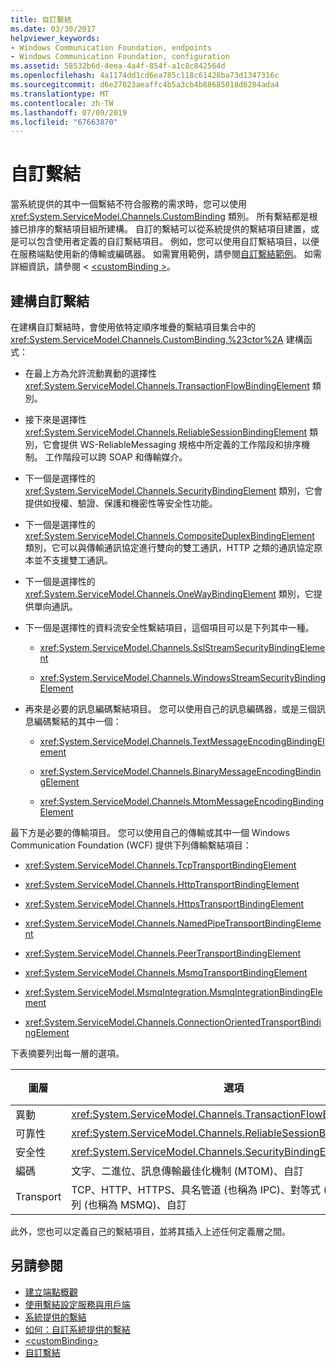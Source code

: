 ```yaml
---
title: 自訂繫結
ms.date: 03/30/2017
helpviewer_keywords:
- Windows Communication Foundation, endpoints
- Windows Communication Foundation, configuration
ms.assetid: 58532b6d-4eea-4a4f-854f-a1c8c842564d
ms.openlocfilehash: 4a1174dd1cd6ea785c118c61428ba73d1347316c
ms.sourcegitcommit: d6e27023aeaffc4b5a3cb4b88685018d6284ada4
ms.translationtype: MT
ms.contentlocale: zh-TW
ms.lasthandoff: 07/09/2019
ms.locfileid: "67663870"
---
```

# <a name="custom-bindings"></a>自訂繫結

當系統提供的其中一個繫結不符合服務的需求時，您可以使用 <xref:System.ServiceModel.Channels.CustomBinding> 類別。 所有繫結都是根據已排序的繫結項目組所建構。 自訂的繫結可以從系統提供的繫結項目建置，或是可以包含使用者定義的自訂繫結項目。 例如，您可以使用自訂繫結項目，以便在服務端點使用新的傳輸或編碼器。 如需實用範例，請參閱[自訂繫結範例](https://docs.microsoft.com/previous-versions/dotnet/netframework-3.5/ms751479(v=vs.90))。 如需詳細資訊，請參閱 < [ \<customBinding >](../../../../docs/framework/configure-apps/file-schema/wcf/custombinding.md)。

## <a name="construction-of-a-custom-binding"></a>建構自訂繫結

在建構自訂繫結時，會使用依特定順序堆疊的繫結項目集合中的 <xref:System.ServiceModel.Channels.CustomBinding.%23ctor%2A> 建構函式：

- 在最上方為允許流動異動的選擇性 <xref:System.ServiceModel.Channels.TransactionFlowBindingElement> 類別。

- 接下來是選擇性 <xref:System.ServiceModel.Channels.ReliableSessionBindingElement> 類別，它會提供 WS-ReliableMessaging 規格中所定義的工作階段和排序機制。 工作階段可以跨 SOAP 和傳輸媒介。

- 下一個是選擇性的 <xref:System.ServiceModel.Channels.SecurityBindingElement> 類別，它會提供如授權、驗證、保護和機密性等安全性功能。

- 下一個是選擇性的 <xref:System.ServiceModel.Channels.CompositeDuplexBindingElement> 類別，它可以與傳輸通訊協定進行雙向的雙工通訊，HTTP 之類的通訊協定原本並不支援雙工通訊。

- 下一個是選擇性的 <xref:System.ServiceModel.Channels.OneWayBindingElement> 類別，它提供單向通訊。

- 下一個是選擇性的資料流安全性繫結項目，這個項目可以是下列其中一種。

  - <xref:System.ServiceModel.Channels.SslStreamSecurityBindingElement>

  - <xref:System.ServiceModel.Channels.WindowsStreamSecurityBindingElement>

- 再來是必要的訊息編碼繫結項目。 您可以使用自己的訊息編碼器，或是三個訊息編碼繫結的其中一個：

  - <xref:System.ServiceModel.Channels.TextMessageEncodingBindingElement>

  - <xref:System.ServiceModel.Channels.BinaryMessageEncodingBindingElement>

  - <xref:System.ServiceModel.Channels.MtomMessageEncodingBindingElement>

最下方是必要的傳輸項目。 您可以使用自己的傳輸或其中一個 Windows Communication Foundation (WCF) 提供下列傳輸繫結項目：

- <xref:System.ServiceModel.Channels.TcpTransportBindingElement>

- <xref:System.ServiceModel.Channels.HttpTransportBindingElement>

- <xref:System.ServiceModel.Channels.HttpsTransportBindingElement>

- <xref:System.ServiceModel.Channels.NamedPipeTransportBindingElement>

- <xref:System.ServiceModel.Channels.PeerTransportBindingElement>

- <xref:System.ServiceModel.Channels.MsmqTransportBindingElement>

- <xref:System.ServiceModel.MsmqIntegration.MsmqIntegrationBindingElement>

- <xref:System.ServiceModel.Channels.ConnectionOrientedTransportBindingElement>

下表摘要列出每一層的選項。

|圖層|選項|必要|
|-----------|-------------|--------------|
|異動|<xref:System.ServiceModel.Channels.TransactionFlowBindingElement>|否|
|可靠性|<xref:System.ServiceModel.Channels.ReliableSessionBindingElement>|否|
|安全性|<xref:System.ServiceModel.Channels.SecurityBindingElement>|否|
|編碼|文字、二進位、訊息傳輸最佳化機制 (MTOM)、自訂|是|
|Transport|TCP、HTTP、HTTPS、具名管道 (也稱為 IPC)、對等式 (P2P)、訊息佇列 (也稱為 MSMQ)、自訂|是|

此外，您也可以定義自己的繫結項目，並將其插入上述任何定義層之間。

## <a name="see-also"></a>另請參閱

- [建立端點概觀](../../../../docs/framework/wcf/endpoint-creation-overview.md)
- [使用繫結設定服務與用戶端](../../../../docs/framework/wcf/using-bindings-to-configure-services-and-clients.md)
- [系統提供的繫結](../../../../docs/framework/wcf/system-provided-bindings.md)
- [如何：自訂系統提供的繫結](../../../../docs/framework/wcf/extending/how-to-customize-a-system-provided-binding.md)
- [\<customBinding>](../../../../docs/framework/configure-apps/file-schema/wcf/custombinding.md)
- [自訂繫結](../../../../docs/framework/wcf/samples/custom-binding.md)
